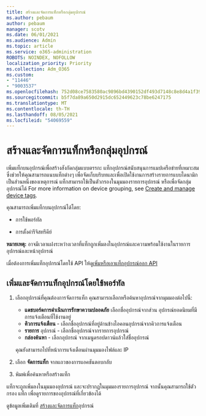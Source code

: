 ```yaml
---
title: สร้างและจัดการแท็กหรือกลุ่มอุปกรณ์
ms.author: pebaum
author: pebaum
manager: scotv
ms.date: 06/01/2021
ms.audience: Admin
ms.topic: article
ms.service: o365-administration
ROBOTS: NOINDEX, NOFOLLOW
localization_priority: Priority
ms.collection: Adm_O365
ms.custom:
- "11446"
- "9003537"
ms.openlocfilehash: 752d08ce7583580ac9896bd4390152df493d7148c8e8d4a1f39d86fc87785a7f
ms.sourcegitcommit: b5f7da89a650d2915dc652449623c78be6247175
ms.translationtype: MT
ms.contentlocale: th-TH
ms.lasthandoff: 08/05/2021
ms.locfileid: "54069559"
---
```

# <a name="create-and-manage-device-tags-or-groups"></a>สร้างและจัดการแท็กหรือกลุ่มอุปกรณ์

เพิ่มแท็กบนอุปกรณ์เพื่อสร้างสังกัดกลุ่มแบบตรรกะ แท็กอุปกรณ์สนับสนุนการแมปเครือข่ายที่เหมาะสม ซึ่งช่วยให้คุณสามารถแนบแท็กต่างๆ เพื่อจัดเก็บบริบทและเพื่อเปิดใช้งานการสร้างรายการแบบไดนามิกเป็นส่วนหนึ่งของเหตุการณ์ แท็กสามารถใช้เป็นตัวกรองในมุมมองรายการอุปกรณ์ หรือเพื่อจัดกลุ่มอุปกรณ์ได้ For more information on device grouping, see [Create and manage device tags](/microsoft-365/security/defender-endpoint/machine-tags).

คุณสามารถเพิ่มแท็กบนอุปกรณ์ได้โดย:

- การใช้พอร์ทัล

- การตั้งค่ารีจิสทรีคีย์
 
**หมายเหตุ:** อาจมีเวลาแฝงระหว่างเวลาที่แท็กถูกเพิ่มลงในอุปกรณ์และความพร้อมใช้งานในรายการอุปกรณ์และหน้าอุปกรณ์

เมื่อต้องการเพิ่มแท็กอุปกรณ์โดยใช้ API ให้ดู[เพิ่มหรือเอาแท็กอุปกรณ์ออก API](/microsoft-365/security/defender-endpoint/add-or-remove-machine-tags)

## <a name="add-and-manage-device-tags-using-the-portal"></a>เพิ่มและจัดการแท็กอุปกรณ์โดยใช้พอร์ทัล

1. เลือกอุปกรณ์ที่คุณต้องการจัดการแท็ก คุณสามารถเลือกหรือค้นหาอุปกรณ์จากมุมมองต่อไปนี้:

    - **แดชบอร์ดการดําเนินการรักษาความปลอดภัย** เลือกชื่ออุปกรณ์จากส่วน อุปกรณ์ยอดนิยมที่มีการแจ้งเตือนที่ใช้งานอยู่
    - **คิวการแจ้งเตือน** - เลือกชื่ออุปกรณ์ที่อยู่ด้านข้างไอคอนอุปกรณ์จากคิวการแจ้งเตือน
    - **รายการ** อุปกรณ์ - เลือกชื่ออุปกรณ์จากรายการอุปกรณ์
    - **กล่องค้นหา** - เลือกอุปกรณ์ จากเมนูดรอปดาวน์แล้วใส่ชื่ออุปกรณ์

    คุณยังสามารถไปที่หน้าการแจ้งเตือนผ่านมุมมองไฟล์และ IP

1. เลือก **จัดการแท็ก** จากแถวของการแอคชันตอบกลับ

1. พิมพ์เพื่อค้นหาหรือสร้างแท็ก

แท็กจะถูกเพิ่มลงในมุมมองอุปกรณ์ และจะปรากฏในมุมมองรายการอุปกรณ์ จากนั้นคุณสามารถใช้ตัวกรอง แท็ก เพื่อดูรายการของอุปกรณ์ที่เกี่ยวข้องได้

ดูข้อมูลเพิ่มเติมที่ [สร้างและจัดการแท็ก](/microsoft-365/security/defender-endpoint/machine-tags)อุปกรณ์